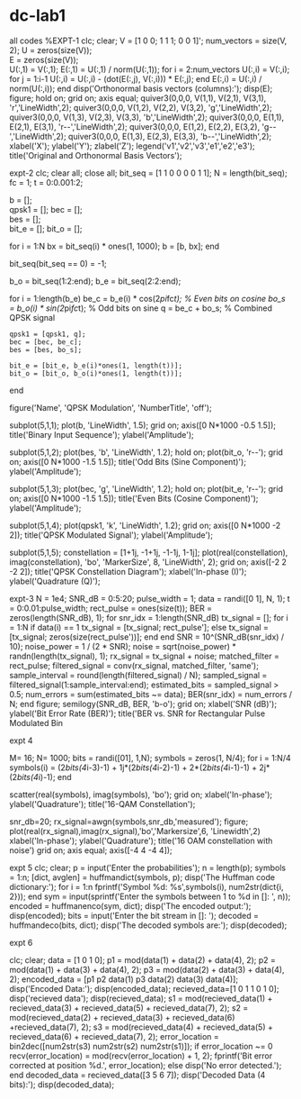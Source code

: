 # dc-lab1
all codes
%EXPT-1
clc; clear;
V = [1 0 0; 1 1 1; 0 0 1]';
num_vectors = size(V, 2);
U = zeros(size(V));     
E = zeros(size(V));     
U(:,1) = V(:,1);
E(:,1) = U(:,1) / norm(U(:,1));
for i = 2:num_vectors
    U(:,i) = V(:,i);
    for j = 1:i-1
        U(:,i) = U(:,i) - (dot(E(:,j), V(:,i))) * E(:,j);
    end
    E(:,i) = U(:,i) / norm(U(:,i));
end
disp('Orthonormal basis vectors (columns):');
disp(E);
figure; hold on; grid on; axis equal;
quiver3(0,0,0, V(1,1), V(2,1), V(3,1), 'r','LineWidth',2);
quiver3(0,0,0, V(1,2), V(2,2), V(3,2), 'g','LineWidth',2);
quiver3(0,0,0, V(1,3), V(2,3), V(3,3), 'b','LineWidth',2);
quiver3(0,0,0, E(1,1), E(2,1), E(3,1), 'r--','LineWidth',2);
quiver3(0,0,0, E(1,2), E(2,2), E(3,2), 'g--','LineWidth',2);
quiver3(0,0,0, E(1,3), E(2,3), E(3,3), 'b--','LineWidth',2);
xlabel('X'); ylabel('Y'); zlabel('Z');
legend('v1','v2','v3','e1','e2','e3');
title('Original and Orthonormal Basis Vectors');

expt-2
clc;
clear all;
close all;
bit_seq = [1 1 0 0 0 0 1 1];
N = length(bit_seq);
fc = 1;
t = 0:0.001:2; 

b = [];    
qpsk1 = []; 
bec = [];   
bes = [];  
bit_e = []; 
bit_o = []; 


for i = 1:N
    bx = bit_seq(i) * ones(1, 1000);
    b = [b, bx];
end


bit_seq(bit_seq == 0) = -1;


b_o = bit_seq(1:2:end); 
b_e = bit_seq(2:2:end); 


for i = 1:length(b_e)
    be_c = b_e(i) * cos(2*pi*fc*t); % Even bits on cosine
    bo_s = b_o(i) * sin(2*pi*fc*t); % Odd bits on sine
    q = be_c + bo_s;                % Combined QPSK signal
    
    qpsk1 = [qpsk1, q];
    bec = [bec, be_c];
    bes = [bes, bo_s];
    
    bit_e = [bit_e, b_e(i)*ones(1, length(t))];
    bit_o = [bit_o, b_o(i)*ones(1, length(t))];
end


figure('Name', 'QPSK Modulation', 'NumberTitle', 'off');

subplot(5,1,1);
plot(b, 'LineWidth', 1.5);
grid on;
axis([0 N*1000 -0.5 1.5]);
title('Binary Input Sequence');
ylabel('Amplitude');

subplot(5,1,2);
plot(bes, 'b', 'LineWidth', 1.2); hold on;
plot(bit_o, 'r--');
grid on;
axis([0 N*1000 -1.5 1.5]);
title('Odd Bits (Sine Component)');
ylabel('Amplitude');

subplot(5,1,3);
plot(bec, 'g', 'LineWidth', 1.2); hold on;
plot(bit_e, 'r--');
grid on;
axis([0 N*1000 -1.5 1.5]);
title('Even Bits (Cosine Component)');
ylabel('Amplitude');

subplot(5,1,4);
plot(qpsk1, 'k', 'LineWidth', 1.2);
grid on;
axis([0 N*1000 -2 2]);
title('QPSK Modulated Signal');
ylabel('Amplitude');


subplot(5,1,5);
constellation = [1+1j, -1+1j, -1-1j, 1-1j];
plot(real(constellation), imag(constellation), 'bo', 'MarkerSize', 8, 'LineWidth', 2);
grid on;
axis([-2 2 -2 2]);
title('QPSK Constellation Diagram');
xlabel('In-phase (I)');
ylabel('Quadrature (Q)');




expt-3
N = 1e4;
SNR_dB = 0:5:20;
pulse_width = 1;
data = randi([0 1], N, 1);
t = 0:0.01:pulse_width;
rect_pulse = ones(size(t));
BER = zeros(length(SNR_dB), 1);
for snr_idx = 1:length(SNR_dB)
tx_signal = [];
for i = 1:N
if data(i) == 1
tx_signal = [tx_signal; rect_pulse'];
else
tx_signal = [tx_signal; zeros(size(rect_pulse'))];
end
end
SNR = 10^(SNR_dB(snr_idx) / 10);
noise_power = 1 / (2 * SNR);
noise = sqrt(noise_power) * randn(length(tx_signal), 1);
rx_signal = tx_signal + noise;
matched_filter = rect_pulse;
filtered_signal = conv(rx_signal, matched_filter, 'same');
sample_interval = round(length(filtered_signal) / N);
sampled_signal = filtered_signal(1:sample_interval:end);
estimated_bits = sampled_signal > 0.5;
num_errors = sum(estimated_bits ~= data);
BER(snr_idx) = num_errors / N;
end
figure;
semilogy(SNR_dB, BER, 'b-o');
grid on;
xlabel('SNR (dB)');
ylabel('Bit Error Rate (BER)');
title('BER vs. SNR for Rectangular Pulse Modulated Bin

expt 4

M= 16;
N= 1000;
bits = randi([01], 1,N);
symbols = zeros(1, N/4);
for i = 1:N/4
symbols(i) = (2*bits(4*i-3)-1) + 1j*(2*bits(4*i-2)-1) + 2*(2*bits(4*i-1)-1) + 2j*(2*bits(4*i)-1);
end

scatter(real(symbols), imag(symbols), 'bo');
grid on;
xlabel('In-phase');
ylabel('Quadrature');
title('16-QAM Constellation');

snr_db=20;
rx_signal=awgn(symbols,snr_db,'measured');
figure;
plot(real(rx_signal),imag(rx_signal),'bo','Markersize',6, 'Linewidth',2)
xlabel('In-phase');
ylabel('Quadrature');
title('16 OAM constellation with noise')
grid on; 
axis equal;
axis([-4 4 -4 4]); 




expt 5
clc; clear;
p = input('Enter the probabilities');
n = length(p);
symbols = 1:n;
[dict, avglen] = huffmandict(symbols, p);
disp('The Huffman code dictionary:');
for i = 1:n
    fprintf('Symbol %d: %s',symbols(i), num2str(dict{i, 2}));
end
sym = input(sprintf('Enter the symbols between 1 to %d in []: ', n));
encoded = huffmanenco(sym, dict);
disp('The encoded output:');
disp(encoded);
bits = input('Enter the bit stream in []: ');
decoded = huffmandeco(bits, dict);
disp('The decoded symbols are:');
disp(decoded);

expt 6

clc;
clear;
data = [1 0 1 0];
p1 = mod(data(1) + data(2) + data(4), 2);
p2 = mod(data(1) + data(3) + data(4), 2);
p3 = mod(data(2) + data(3) + data(4), 2);
encoded_data = [p1 p2 data(1) p3 data(2) data(3) data(4)];
disp('Encoded Data:');
disp(encoded_data);
recieved_data=[1 0 1 1 0 1 0];
disp('recieved data');
disp(recieved_data);
s1 = mod(recieved_data(1) + recieved_data(3) + recieved_data(5) + recieved_data(7), 2);
s2 = mod(recieved_data(2) + recieved_data(3) + recieved_data(6) +recieved_data(7), 2);
s3 = mod(recieved_data(4) + recieved_data(5) + recieved_data(6) + recieved_data(7), 2);
error_location = bin2dec([num2str(s3) num2str(s2) num2str(s1)]);
if error_location ~= 0
    recv(error_location) = mod(recv(error_location) + 1, 2);
    fprintf('Bit error corrected at position %d.', error_location);
else
    disp('No error detected.');
end
decoded_data = recieved_data([3 5 6 7]);
disp('Decoded Data (4 bits):');
disp(decoded_data);







